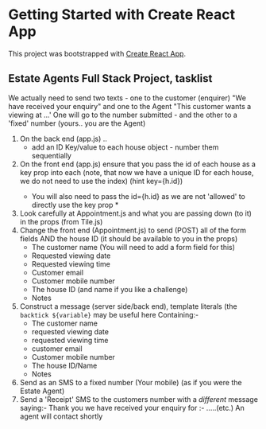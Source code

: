 # Getting Started with Create React App

This project was bootstrapped with [Create React App](https://github.com/facebook/create-react-app).

## Estate Agents Full Stack Project, tasklist
We actually need to send two texts - one to the  customer (enquirer) "We have received your enquiry"
and one to the Agent "This customer wants a viewing at ...'
One will go to the number submitted - and the other to a 'fixed' number (yours.. you are the Agent)
1) On the back end (app.js) ..
	* add an ID Key/value to each house object - number them sequentially
2) On the front end (app.js) ensure that you pass the id of each house as a key prop into each <Tile />
	(note, that now we have a unique ID for each house, we do not need to use the index)
	(hint 	 key={h.id})
	* You will also need to pass the id={h.id} as we are not 'allowed' to directly use the key prop *
3) Look carefully at Appointment.js and what you are passing down (to it) in the props (from Tile.js)
4) Change the front end (Appointment.js) to send (POST) all of the form fields AND the house ID (it should be available to you in the props)
	* The customer name (You will need to add a form field for this)
	* Requested viewing date
	* Requested viewing time
	* Customer email
	* Customer mobile number
	* The house ID (and name if you like a challenge)
	* Notes
5) Construct a message (server side/back end),
	template literals (the `backtick ${variable}` may be useful here
	Containing:-
	* The customer name
	* requested viewing date
	* requested viewing time
	* customer email
	* Customer mobile number
	* The house ID/Name
	* Notes
6) Send as an SMS to a fixed number (Your mobile) (as if you were the Estate Agent)
7) Send a 'Receipt' SMS to the customers number with a *different* message saying:-
	Thank you we have received your enquiry for :- .....(etc.)
	An agent will contact shortly
